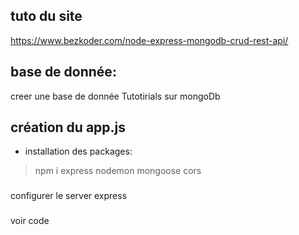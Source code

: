 tuto du site
---------------
https://www.bezkoder.com/node-express-mongodb-crud-rest-api/

base de donnée:
----------------
creer une base de donnée Tutotirials sur mongoDb

création du app.js
-------------------------

- installation des packages:
> npm i express nodemon mongoose cors

###
configurer le server express
###
voir code 







